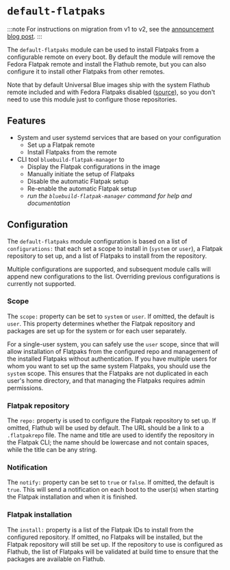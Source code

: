 # `default-flatpaks`

:::note
For instructions on migration from v1 to v2, see the [announcement blog post](/blog/default-flatpaks-v2).
:::

The `default-flatpaks` module can be used to install Flatpaks from a configurable remote on every boot. By default the module will remove the Fedora Flatpak remote and install the Flathub remote, but you can also configure it to install other Flatpaks from other remotes.

Note that by default Universal Blue images ship with the system Flathub remote included and with Fedora Flatpaks disabled ([source](https://github.com/ublue-os/main/blob/main/sys_files/usr/lib/systemd/system/flatpak-add-flathub-repos.service)), so you don't need to use this module just to configure those repositories.

## Features

- System and user systemd services that are based on your configuration
  - Set up a Flatpak remote
  - Install Flatpaks from the remote
- CLI tool `bluebuild-flatpak-manager` to
  - Display the Flatpak configurations in the image
  - Manually initiate the setup of Flatpaks
  - Disable the automatic Flatpak setup
  - Re-enable the automatic Flatpak setup
  - _run the `bluebuild-flatpak-manager` command for help and documentation_

## Configuration

The `default-flatpaks` module configuration is based on a list of `configurations:` that each set a scope to install in (`system` or `user`), a Flatpak repository to set up, and a list of Flatpaks to install from the repository.

Multiple configurations are supported, and subsequent module calls will append new configurations to the list. Overriding previous configurations is currently not supported.

### Scope

The `scope:` property can be set to `system` or `user`. If omitted, the default is `user`. This property determines whether the Flatpak repository and packages are set up for the system or for each user separately.

For a single-user system, you can safely use the `user` scope, since that will allow installation of Flatpaks from the configured repo and management of the installed Flatpaks without authentication. If you have multiple users for whom you want to set up the same system Flatpaks, you should use the `system` scope. This ensures that the Flatpaks are not duplicated in each user's home directory, and that managing the Flatpaks requires admin permissions.

### Flatpak repository

The `repo:` property is used to configure the Flatpak repository to set up. If omitted, Flathub will be used by default. The URL should be a link to a `.flatpakrepo` file. The name and title are used to identify the repository in the Flatpak CLI; the name should be lowercase and not contain spaces, while the title can be any string.

### Notification

The `notify:` property can be set to `true` or `false`. If omitted, the default is `true`. This will send a notification on each boot to the user(s) when starting the Flatpak installation and when it is finished.

### Flatpak installation

The `install:` property is a list of the Flatpak IDs to install from the configured repository. If omitted, no Flatpaks will be installed, but the Flatpak repository will still be set up. If the repository to use is configured as Flathub, the list of Flatpaks will be validated at build time to ensure that the packages are available on Flathub.
